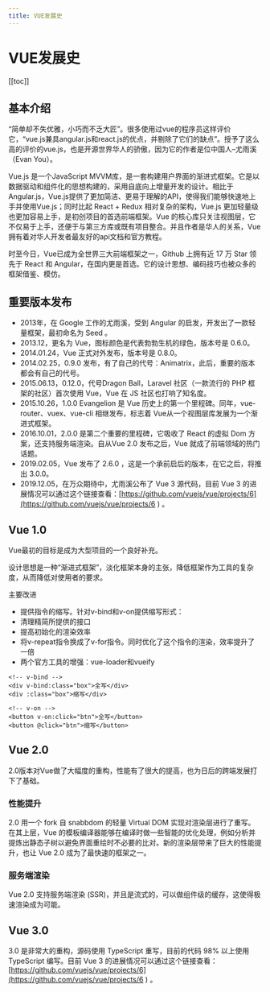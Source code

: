 ```yaml
---
title: VUE发展史
---
```


# VUE发展史

[[toc]]

## 基本介绍

“简单却不失优雅，小巧而不乏大匠”。很多使用过vue的程序员这样评价它，“vue.js兼具angular.js和react.js的优点，并剔除了它们的缺点”。授予了这么高的评价的vue.js，也是开源世界华人的骄傲，因为它的作者是位中国人–尤雨溪（Evan You）。

Vue.js 是一个JavaScript MVVM库，是一套构建用户界面的渐进式框架。它是以数据驱动和组件化的思想构建的，采用自底向上增量开发的设计。相比于Angular.js，Vue.js提供了更加简洁、更易于理解的API，使得我们能够快速地上手并使用Vue.js；同时比起 React + Redux 相对复杂的架构，Vue.js 更加轻量级也更加容易上手，是初创项目的首选前端框架。Vue 的核心库只关注视图层，它不仅易于上手，还便于与第三方库或既有项目整合。并且作者是华人的关系，Vue拥有着对华人开发者最友好的api文档和官方教程。

时至今日，Vue已成为全世界三大前端框架之一，Github 上拥有近 17 万 Star 领先于 React 和 Angular，在国内更是首选。它的设计思想、编码技巧也被众多的框架借鉴、模仿。

## 重要版本发布
- 2013年，在 Google 工作的尤雨溪，受到 Angular 的启发，开发出了一款轻量框架，最初命名为 Seed 。
- 2013.12，更名为 Vue，图标颜色是代表勃勃生机的绿色，版本号是 0.6.0。
- 2014.01.24，Vue 正式对外发布，版本号是 0.8.0。
- 2014.02.25，0.9.0 发布，有了自己的代号：Animatrix，此后，重要的版本都会有自己的代号。
- 2015.06.13，0.12.0，代号Dragon Ball，Laravel 社区（一款流行的 PHP 框架的社区）首次使用 Vue，Vue 在 JS 社区也打响了知名度。
- 2015.10.26，1.0.0 Evangelion 是 Vue 历史上的第一个里程碑。同年，vue-router、vuex、vue-cli 相继发布，标志着 Vue从一个视图层库发展为一个渐进式框架。
- 2016.10.01，2.0.0 是第二个重要的里程碑，它吸收了 React 的虚拟 Dom 方案，还支持服务端渲染。自从Vue 2.0 发布之后，Vue 就成了前端领域的热门话题。
- 2019.02.05，Vue 发布了 2.6.0 ，这是一个承前启后的版本，在它之后，将推出 3.0.0。
- 2019.12.05，在万众期待中，尤雨溪公布了 Vue 3 源代码，目前 Vue 3 的进展情况可以通过这个链接查看：[https://github.com/vuejs/vue/projects/6](https://github.com/vuejs/vue/projects/6 ) 。

## Vue 1.0
Vue最初的目标是成为大型项目的一个良好补充。

设计思想是一种“渐进式框架”，淡化框架本身的主张，降低框架作为工具的复杂度，从而降低对使用者的要求。

主要改进

- 提供指令的缩写。针对v-bind和v-on提供缩写形式：
- 清理精简所提供的接口
- 提高初始化的渲染效率
- 将v-repeat指令换成了v-for指令。同时优化了这个指令的渲染，效率提升了一倍
- 两个官方工具的增强：vue-loader和vueify
```vue
<!-- v-bind -->
<div v-bind:class="box">全写</div>
<div :class="box">缩写</div>
```
```vue
<!-- v-on -->
<button v-on:click="btn">全写</button>
<button @click="btn">缩写</button>
```
## Vue 2.0

2.0版本对Vue做了大幅度的重构，性能有了很大的提高，也为日后的跨端发展打下了基础。

### 性能提升

2.0 用一个 fork 自 snabbdom 的轻量 Virtual DOM 实现对渲染层进行了重写。在其上层，Vue 的模板编译器能够在编译时做一些智能的优化处理，例如分析并提炼出静态子树以避免界面重绘时不必要的比对。新的渲染层带来了巨大的性能提升，也让 Vue 2.0 成为了最快速的框架之一。

### 服务端渲染

Vue 2.0 支持服务端渲染 (SSR)，并且是流式的，可以做组件级的缓存，这使得极速渲染成为可能。

## Vue 3.0

3.0 是非常大的重构，源码使用 TypeScript 重写，目前的代码 98% 以上使用 TypeScript 编写。目前 Vue 3 的进展情况可以通过这个链接查看：[https://github.com/vuejs/vue/projects/6](https://github.com/vuejs/vue/projects/6 ) 。

